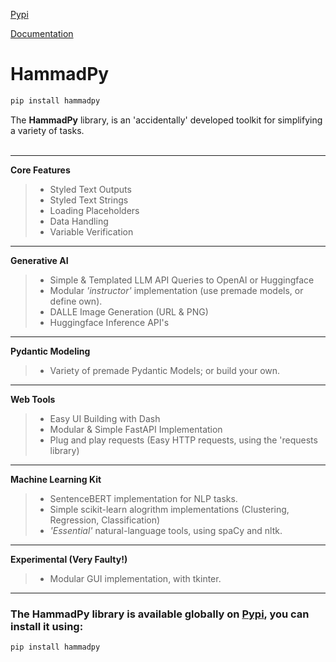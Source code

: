 
[Pypi](https://pypi.org/project/hammadpy/)

[Documentation](python.hammad.fun)

# HammadPy

```bash
pip install hammadpy
```

The **HammadPy** library, is an 'accidentally' developed toolkit for simplifying a variety of tasks. <br/>
<br/>


---


**Core Features**
> - Styled Text Outputs <br/>
> - Styled Text Strings <br/>
> - Loading Placeholders <br/>
> - Data Handling <br/>
> - Variable Verification <br/>


---


**Generative AI**
> - Simple & Templated LLM API Queries to OpenAI or Huggingface
> - Modular *'instructor'* implementation (use premade models, or define own).
> - DALLE Image Generation (URL & PNG)
> - Huggingface Inference API's


---


**Pydantic Modeling**
> - Variety of premade Pydantic Models; or build your own.


---


**Web Tools**
> - Easy UI Building with Dash
> - Modular & Simple FastAPI Implementation
> - Plug and play requests (Easy HTTP requests, using the 'requests library)


---


**Machine Learning Kit**
> - SentenceBERT implementation for NLP tasks.
> - Simple scikit-learn alogrithm implementations (Clustering, Regression, Classification)
> - *'Essential'* natural-language tools, using spaCy and nltk.


---


**Experimental (Very Faulty!)**
> - Modular GUI implementation, with tkinter.


---


### The HammadPy library is available globally on [Pypi](https://pypi.org/project/hammadpy/), you can install it using:

```python
pip install hammadpy
```
